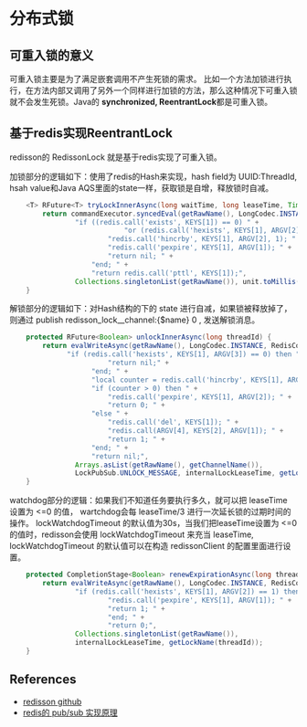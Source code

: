 # 分布式锁

## 可重入锁的意义

可重入锁主要是为了满足嵌套调用不产生死锁的需求。 比如一个方法加锁进行执行，在方法内部又调用了另外一个同样进行加锁的方法，那么这种情况下可重入锁就不会发生死锁。Java的 **synchronized, ReentrantLock**都是可重入锁。

## 基于redis实现ReentrantLock

redisson的 RedissonLock 就是基于redis实现了可重入锁。

加锁部分的逻辑如下：使用了redis的Hash来实现，hash field为 UUID:ThreadId, hsah value和Java AQS里面的state一样，获取锁是自增，释放锁时自减。

```java
    <T> RFuture<T> tryLockInnerAsync(long waitTime, long leaseTime, TimeUnit unit, long threadId, RedisStrictCommand<T> command) {
        return commandExecutor.syncedEval(getRawName(), LongCodec.INSTANCE, command,
                "if ((redis.call('exists', KEYS[1]) == 0) " +
                            "or (redis.call('hexists', KEYS[1], ARGV[2]) == 1)) then " +
                        "redis.call('hincrby', KEYS[1], ARGV[2], 1); " +
                        "redis.call('pexpire', KEYS[1], ARGV[1]); " +
                        "return nil; " +
                    "end; " +
                    "return redis.call('pttl', KEYS[1]);",
                Collections.singletonList(getRawName()), unit.toMillis(leaseTime), getLockName(threadId));
    }
```

解锁部分的逻辑如下：对Hash结构的下的 state 进行自减，如果锁被释放掉了，则通过 publish redisson_lock__channel:{$name} 0 , 发送解锁消息。

```java
    protected RFuture<Boolean> unlockInnerAsync(long threadId) {
        return evalWriteAsync(getRawName(), LongCodec.INSTANCE, RedisCommands.EVAL_BOOLEAN,
              "if (redis.call('hexists', KEYS[1], ARGV[3]) == 0) then " +
                        "return nil;" +
                    "end; " +
                    "local counter = redis.call('hincrby', KEYS[1], ARGV[3], -1); " +
                    "if (counter > 0) then " +
                        "redis.call('pexpire', KEYS[1], ARGV[2]); " +
                        "return 0; " +
                    "else " +
                        "redis.call('del', KEYS[1]); " +
                        "redis.call(ARGV[4], KEYS[2], ARGV[1]); " +
                        "return 1; " +
                    "end; " +
                    "return nil;",
                Arrays.asList(getRawName(), getChannelName()),
                LockPubSub.UNLOCK_MESSAGE, internalLockLeaseTime, getLockName(threadId), getSubscribeService().getPublishCommand());
    }
```

watchdog部分的逻辑：如果我们不知道任务要执行多久，就可以把 leaseTime 设置为 <=0 的值， wartchdog会每 leaseTime/3 进行一次延长锁的过期时间的操作。 lockWatchdogTimeout 的默认值为30s，当我们把leaseTime设置为 <=0 的值时，redisson会使用 lockWatchdogTimeout 来充当 leaseTime, lockWatchdogTimeout 的默认值可以在构造 redissonClient 的配置里面进行设置。

```java
    protected CompletionStage<Boolean> renewExpirationAsync(long threadId) {
        return evalWriteAsync(getRawName(), LongCodec.INSTANCE, RedisCommands.EVAL_BOOLEAN,
                "if (redis.call('hexists', KEYS[1], ARGV[2]) == 1) then " +
                        "redis.call('pexpire', KEYS[1], ARGV[1]); " +
                        "return 1; " +
                        "end; " +
                        "return 0;",
                Collections.singletonList(getRawName()),
                internalLockLeaseTime, getLockName(threadId));
    }
```

## References

* [redisson github](https://github.com/redisson/redisson)
* [redis的 pub/sub 实现原理](https://juejin.cn/post/6896711655099465735)

